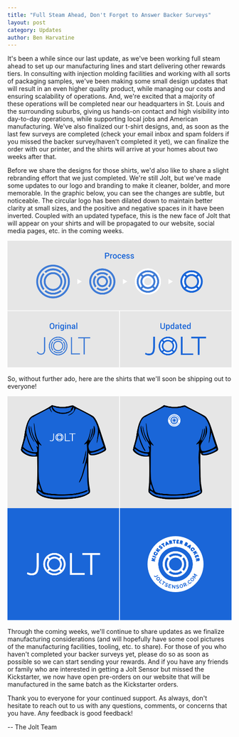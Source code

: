 ```yaml
---
title: "Full Steam Ahead, Don't Forget to Answer Backer Surveys"
layout: post
category: Updates
author: Ben Harvatine
---
```


It's been a while since our last update, as we've been working full steam ahead to set up our manufacturing lines and start delivering other rewards tiers. In consulting with injection molding facilities and working with all sorts of packaging samples, we've been making some small design updates that will result in an even higher quality product, while managing our costs and ensuring scalability of operations. And, we're excited that a majority of these operations will be completed near our headquarters in St. Louis and the surrounding suburbs, giving us hands-on contact and high visibility into day-to-day operations, while supporting local jobs and American manufacturing. We've also finalized our t-shirt designs, and, as soon as the last few surveys are completed (check your email inbox and spam folders if you missed the backer survey/haven't completed it yet), we can finalize the order with our printer, and the shirts will arrive at your homes about two weeks after that.

Before we share the designs for those shirts, we'd also like to share a slight rebranding effort that we just completed. We're still Jolt, but we've made some updates to our logo and branding to make it cleaner, bolder, and more memorable. In the graphic below, you can see the changes are subtle, but noticeable. The circular logo has been dilated down to maintain better clarity at small sizes, and the positive and negative spaces in it have been inverted. Coupled with an updated typeface, this is the new face of Jolt that will appear on your shirts and will be propagated to our website, social media pages, etc. in the coming weeks.

![](/assets/blog/images/rebranding_process.png)

So, without further ado, here are the shirts that we'll soon be shipping out to everyone!

![](/assets/blog/images/shirt_designs.png)

Through the coming weeks, we'll continue to share updates as we finalize manufacturing considerations (and will hopefully have some cool pictures of the manufacturing facilities, tooling, etc. to share). For those of you who haven't completed your backer surveys yet, please do so as soon as possible so we can start sending your rewards. And if you have any friends or family who are interested in getting a Jolt Sensor but missed the Kickstarter, we now have open pre-orders on our website that will be manufactured in the same batch as the Kickstarter orders.

Thank you to everyone for your continued support. As always, don't hesitate to reach out to us with any questions, comments, or concerns that you have. Any feedback is good feedback!

-- The Jolt Team